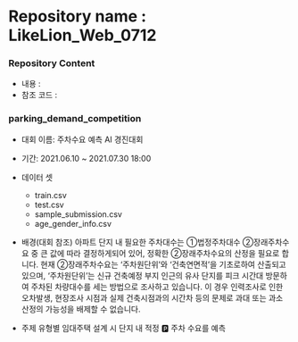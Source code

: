 # Repository name : LikeLion_Web_0712
### Repository Content
  * 내용 : 
  * 참조 코드 : 

### parking_demand_competition

 - 대회 이름: 주차수요 예측 AI 경진대회
 - 기간: 2021.06.10 ~ 2021.07.30 18:00
 - 데이터 셋
	* train.csv
	* test.csv
	* sample_submission.csv
	* age_gender_info.csv
 - 배경(대회 참조)
	아파트 단지 내 필요한 주차대수는 ①법정주차대수 ②장래주차수요 중 큰 값에 따라 결정하게되어 있어, 정확한 ②장래주차수요의 산정을 필요로 합니다.
	현재 ②장래주차수요는 ‘주차원단위’와 ‘건축연면적’을 기초로하여 산출되고 있으며, ‘주차원단위’는 신규 건축예정 부지 인근의 유사 단지를 피크 시간대 방문하여 주차된 차량대수를 세는 방법으로 조사하고 있습니다.
	이 경우 인력조사로 인한 오차발생, 현장조사 시점과 실제 건축시점과의 시간차 등의 문제로 과대 또는 과소 산정의 가능성을 배제할 수 없습니다.
	
 - 주제
	유형별 임대주택 설계 시 단지 내 적정 🅿️ 주차 수요를 예측
	